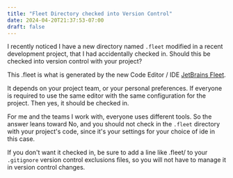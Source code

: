 ```yaml
---
title: "Fleet Directory checked into Version Control"
date: 2024-04-20T21:37:53-07:00
draft: false
---
```


I recently noticed I have a new directory named `.fleet` modified in a recent development project, that I had 
accidentally checked in. Should this be checked into version control with your project?

This .fleet is what is generated by the new Code Editor / IDE [JetBrains Fleet](https://www.jetbrains.com/fleet/).

It depends on your project team, or your personal preferences. If everyone is required to use the same editor with the 
same configuration for the project. Then yes, it should be checked in. 

For me and the teams I work with, everyone uses different tools.  So the answer leans toward No, and you should not 
check in the `.fleet` directory with your project's code, since it's your settings for your choice of ide in this case.

If you don't want it checked in, be sure to add a line like .fleet/ to your `.gitignore` version control exclusions 
files, so you will not have to manage it in version control changes.